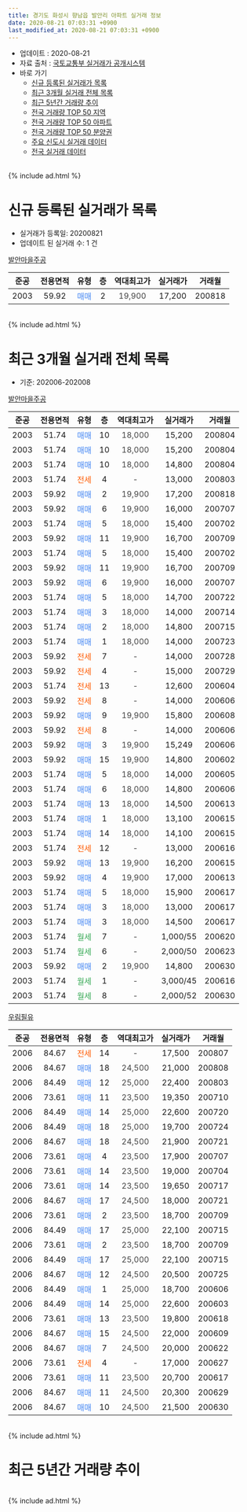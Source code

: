 ```yaml
---
title: 경기도 화성시 향남읍 발안리 아파트 실거래 정보
date: 2020-08-21 07:03:31 +0900
last_modified_at: 2020-08-21 07:03:31 +0900
---
```


* 업데이트 : 2020-08-21
* 자료 출처 : [국토교통부 실거래가 공개시스템](http://rt.molit.go.kr)
* 바로 가기
    * [신규 등록된 실거래가 목록](#신규-등록된-실거래가-목록)
    * [최근 3개월 실거래 전체 목록](#최근-3개월-실거래-전체-목록)
    * [최근 5년간 거래량 추이](#최근-5년간-거래량-추이)
    * [전국 거래량 TOP 50 지역](https://inasie.github.io/apt-trade-info/최근-3개월-전국에서-가장-거래가-많이-발생한-지역)
    * [전국 거래량 TOP 50 아파트](https://inasie.github.io/apt-trade-info/최근-3개월-전국에서-가장-거래가-많이-발생한-아파트)
    * [전국 거래량 TOP 50 분양권](https://inasie.github.io/apt-trade-info/최근-3개월-전국에서-가장-거래가-많이-발생한-분양권)
    * [주요 신도시 실거래 데이터](https://inasie.github.io/apt-trade-info/주요-신도시)
    * [전국 실거래 데이터](https://inasie.github.io/apt-trade-info/전국)
<br>
{% include ad.html %}
<br>

# 신규 등록된 실거래가 목록
* 실거래가 등록일: 20200821
* 업데이트 된 실거래 수: 1 건


[발안마을주공](https://search.naver.com/search.naver?query=%EA%B2%BD%EA%B8%B0%EB%8F%84+%ED%99%94%EC%84%B1%EC%8B%9C+%ED%96%A5%EB%82%A8%EC%9D%8D+%EB%B0%9C%EC%95%88%EB%A6%AC+%EB%B0%9C%EC%95%88%EB%A7%88%EC%9D%84%EC%A3%BC%EA%B3%B5)

|준공|전용면적|유형|층|역대최고가|실거래가|거래월|
|:---:|:---:|:---:|:---:|:---:|:---:|:---:|
|2003|59.92|<span style="color:#4285f3">매매</span>|2|<span style="color:#444444">19,900</span>|17,200|200818|


<br>
{% include ad.html %}
<br>

# 최근 3개월 실거래 전체 목록
* 기준: 202006-202008


[발안마을주공](https://search.naver.com/search.naver?query=%EA%B2%BD%EA%B8%B0%EB%8F%84+%ED%99%94%EC%84%B1%EC%8B%9C+%ED%96%A5%EB%82%A8%EC%9D%8D+%EB%B0%9C%EC%95%88%EB%A6%AC+%EB%B0%9C%EC%95%88%EB%A7%88%EC%9D%84%EC%A3%BC%EA%B3%B5)

|준공|전용면적|유형|층|역대최고가|실거래가|거래월|
|:---:|:---:|:---:|:---:|:---:|:---:|:---:|
|2003|51.74|<span style="color:#4285f3">매매</span>|10|<span style="color:#444444">18,000</span>|15,200|200804|
|2003|51.74|<span style="color:#4285f3">매매</span>|10|<span style="color:#444444">18,000</span>|15,200|200804|
|2003|51.74|<span style="color:#4285f3">매매</span>|10|<span style="color:#444444">18,000</span>|14,800|200804|
|2003|51.74|<span style="color:#ff5a00">전세</span>|4|<span style="color:#444444">-</span>|13,000|200803|
|2003|59.92|<span style="color:#4285f3">매매</span>|2|<span style="color:#444444">19,900</span>|17,200|200818|
|2003|59.92|<span style="color:#4285f3">매매</span>|6|<span style="color:#444444">19,900</span>|16,000|200707|
|2003|51.74|<span style="color:#4285f3">매매</span>|5|<span style="color:#444444">18,000</span>|15,400|200702|
|2003|59.92|<span style="color:#4285f3">매매</span>|11|<span style="color:#444444">19,900</span>|16,700|200709|
|2003|51.74|<span style="color:#4285f3">매매</span>|5|<span style="color:#444444">18,000</span>|15,400|200702|
|2003|59.92|<span style="color:#4285f3">매매</span>|11|<span style="color:#444444">19,900</span>|16,700|200709|
|2003|59.92|<span style="color:#4285f3">매매</span>|6|<span style="color:#444444">19,900</span>|16,000|200707|
|2003|51.74|<span style="color:#4285f3">매매</span>|5|<span style="color:#444444">18,000</span>|14,700|200722|
|2003|51.74|<span style="color:#4285f3">매매</span>|3|<span style="color:#444444">18,000</span>|14,000|200714|
|2003|51.74|<span style="color:#4285f3">매매</span>|2|<span style="color:#444444">18,000</span>|14,800|200715|
|2003|51.74|<span style="color:#4285f3">매매</span>|1|<span style="color:#444444">18,000</span>|14,000|200723|
|2003|59.92|<span style="color:#ff5a00">전세</span>|7|<span style="color:#444444">-</span>|14,000|200728|
|2003|59.92|<span style="color:#ff5a00">전세</span>|4|<span style="color:#444444">-</span>|15,000|200729|
|2003|51.74|<span style="color:#ff5a00">전세</span>|13|<span style="color:#444444">-</span>|12,600|200604|
|2003|59.92|<span style="color:#ff5a00">전세</span>|8|<span style="color:#444444">-</span>|14,000|200606|
|2003|59.92|<span style="color:#4285f3">매매</span>|9|<span style="color:#444444">19,900</span>|15,800|200608|
|2003|59.92|<span style="color:#ff5a00">전세</span>|8|<span style="color:#444444">-</span>|14,000|200606|
|2003|59.92|<span style="color:#4285f3">매매</span>|3|<span style="color:#444444">19,900</span>|15,249|200606|
|2003|59.92|<span style="color:#4285f3">매매</span>|15|<span style="color:#444444">19,900</span>|14,800|200602|
|2003|51.74|<span style="color:#4285f3">매매</span>|5|<span style="color:#444444">18,000</span>|14,000|200605|
|2003|51.74|<span style="color:#4285f3">매매</span>|6|<span style="color:#444444">18,000</span>|14,800|200606|
|2003|51.74|<span style="color:#4285f3">매매</span>|13|<span style="color:#444444">18,000</span>|14,500|200613|
|2003|51.74|<span style="color:#4285f3">매매</span>|1|<span style="color:#444444">18,000</span>|13,100|200615|
|2003|51.74|<span style="color:#4285f3">매매</span>|14|<span style="color:#444444">18,000</span>|14,100|200615|
|2003|51.74|<span style="color:#ff5a00">전세</span>|12|<span style="color:#444444">-</span>|13,000|200616|
|2003|59.92|<span style="color:#4285f3">매매</span>|13|<span style="color:#444444">19,900</span>|16,200|200615|
|2003|59.92|<span style="color:#4285f3">매매</span>|4|<span style="color:#444444">19,900</span>|17,000|200613|
|2003|51.74|<span style="color:#4285f3">매매</span>|5|<span style="color:#444444">18,000</span>|15,900|200617|
|2003|51.74|<span style="color:#4285f3">매매</span>|3|<span style="color:#444444">18,000</span>|13,000|200617|
|2003|51.74|<span style="color:#4285f3">매매</span>|3|<span style="color:#444444">18,000</span>|14,500|200617|
|2003|51.74|<span style="color:#34a853">월세</span>|7|<span style="color:#444444">-</span>|1,000/55|200620|
|2003|51.74|<span style="color:#34a853">월세</span>|6|<span style="color:#444444">-</span>|2,000/50|200623|
|2003|59.92|<span style="color:#4285f3">매매</span>|2|<span style="color:#444444">19,900</span>|14,800|200630|
|2003|51.74|<span style="color:#34a853">월세</span>|1|<span style="color:#444444">-</span>|3,000/45|200616|
|2003|51.74|<span style="color:#34a853">월세</span>|8|<span style="color:#444444">-</span>|2,000/52|200630|

[우림필유](https://search.naver.com/search.naver?query=%EA%B2%BD%EA%B8%B0%EB%8F%84+%ED%99%94%EC%84%B1%EC%8B%9C+%ED%96%A5%EB%82%A8%EC%9D%8D+%EB%B0%9C%EC%95%88%EB%A6%AC+%EC%9A%B0%EB%A6%BC%ED%95%84%EC%9C%A0)

|준공|전용면적|유형|층|역대최고가|실거래가|거래월|
|:---:|:---:|:---:|:---:|:---:|:---:|:---:|
|2006|84.67|<span style="color:#ff5a00">전세</span>|14|<span style="color:#444444">-</span>|17,500|200807|
|2006|84.67|<span style="color:#4285f3">매매</span>|18|<span style="color:#444444">24,500</span>|21,000|200808|
|2006|84.49|<span style="color:#4285f3">매매</span>|12|<span style="color:#444444">25,000</span>|22,400|200803|
|2006|73.61|<span style="color:#4285f3">매매</span>|11|<span style="color:#444444">23,500</span>|19,350|200710|
|2006|84.49|<span style="color:#4285f3">매매</span>|14|<span style="color:#444444">25,000</span>|22,600|200720|
|2006|84.49|<span style="color:#4285f3">매매</span>|18|<span style="color:#444444">25,000</span>|19,700|200724|
|2006|84.67|<span style="color:#4285f3">매매</span>|18|<span style="color:#444444">24,500</span>|21,900|200721|
|2006|73.61|<span style="color:#4285f3">매매</span>|4|<span style="color:#444444">23,500</span>|17,900|200707|
|2006|73.61|<span style="color:#4285f3">매매</span>|14|<span style="color:#444444">23,500</span>|19,000|200704|
|2006|73.61|<span style="color:#4285f3">매매</span>|14|<span style="color:#444444">23,500</span>|19,650|200717|
|2006|84.67|<span style="color:#4285f3">매매</span>|17|<span style="color:#444444">24,500</span>|18,000|200721|
|2006|73.61|<span style="color:#4285f3">매매</span>|2|<span style="color:#444444">23,500</span>|18,700|200709|
|2006|84.49|<span style="color:#4285f3">매매</span>|17|<span style="color:#444444">25,000</span>|22,100|200715|
|2006|73.61|<span style="color:#4285f3">매매</span>|2|<span style="color:#444444">23,500</span>|18,700|200709|
|2006|84.49|<span style="color:#4285f3">매매</span>|17|<span style="color:#444444">25,000</span>|22,100|200715|
|2006|84.67|<span style="color:#4285f3">매매</span>|12|<span style="color:#444444">24,500</span>|20,500|200725|
|2006|84.49|<span style="color:#4285f3">매매</span>|1|<span style="color:#444444">25,000</span>|18,700|200606|
|2006|84.49|<span style="color:#4285f3">매매</span>|14|<span style="color:#444444">25,000</span>|22,600|200603|
|2006|73.61|<span style="color:#4285f3">매매</span>|13|<span style="color:#444444">23,500</span>|19,800|200618|
|2006|84.67|<span style="color:#4285f3">매매</span>|15|<span style="color:#444444">24,500</span>|22,000|200609|
|2006|84.67|<span style="color:#4285f3">매매</span>|7|<span style="color:#444444">24,500</span>|20,000|200622|
|2006|73.61|<span style="color:#ff5a00">전세</span>|4|<span style="color:#444444">-</span>|17,000|200627|
|2006|73.61|<span style="color:#4285f3">매매</span>|11|<span style="color:#444444">23,500</span>|20,700|200617|
|2006|84.67|<span style="color:#4285f3">매매</span>|11|<span style="color:#444444">24,500</span>|20,300|200629|
|2006|84.67|<span style="color:#4285f3">매매</span>|10|<span style="color:#444444">24,500</span>|21,500|200630|


<br>
{% include ad.html %}
<br>

# 최근 5년간 거래량 추이


<div style="width:100%;">
    <canvas id="deal_progress" height="200"></canvas>
</div>

<script>
new Chart(document.getElementById("deal_progress"), {
    type: 'line',
    data: {
        labels: ['201508','201509','201510','201511','201512','201601','201602','201603','201604','201605','201606','201607','201608','201609','201610','201611','201612','201701','201702','201703','201704','201705','201706','201707','201708','201709','201710','201711','201712','201801','201802','201803','201804','201805','201806','201807','201808','201809','201810','201811','201812','201901','201902','201903','201904','201905','201906','201907','201908','201909','201910','201911','201912','202001','202002','202003','202004','202005','202006','202007','202008'],
        datasets: [{
            label: '매매',
            pointRadius: 1,
            data: [17, 19, 13, 10, 16, 25, 12, 12, 35, 20, 22, 11, 14, 9, 18, 12, 9, 7, 17, 21, 17, 18, 12, 17, 13, 14, 9, 15, 8, 9, 7, 11, 4, 6, 7, 9, 8, 3, 8, 8, 5, 6, 5, 7, 7, 7, 9, 6, 10, 11, 17, 3, 7, 5, 7, 9, 18, 15, 22, 23, 6],
            borderColor: "rgba(255, 201, 14, 1)",
            backgroundColor: "rgba(255, 201, 14, 0.5)",
            fill: false,
            lineTension: 0
        },{
            label: '전월세',
            pointRadius: 1,
            data: [4, 6, 21, 11, 7, 11, 9, 10, 9, 10, 4, 3, 11, 16, 7, 8, 6, 7, 13, 10, 8, 12, 11, 11, 8, 6, 5, 2, 4, 8, 8, 15, 9, 11, 3, 5, 7, 9, 12, 4, 5, 7, 10, 11, 5, 6, 8, 5, 5, 6, 7, 10, 4, 12, 13, 5, 7, 10, 9, 2, 2],
            borderColor: "rgba(0, 141, 185, 1)",
            backgroundColor: "rgba(0, 141, 185, 0.5)",
            fill: false,
            lineTension: 0
        }
        ]
    },
    options: {
        responsive: true,
        title: {
            display: false
        },
        tooltips: {
            mode: 'index',
            intersect: false
        },
        hover: {
            mode: 'nearest',
            intersect: true
        },
        scales: {
            xAxes: [{
                display: true,
                scaleLabel: {
                    display: true,
                    labelString: '년/월'
                }
            }],
            yAxes: [{
                display: true,
                ticks: {
                    suggestedMin: 0,
                },
                scaleLabel: {
                    display: true,
                    labelString: '실거래 수'
                }
            }]
        }
    }
});

</script>


<br>
{% include ad.html %}
<br>

